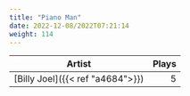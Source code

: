 ```yaml
---
title: "Piano Man"
date: 2022-12-08/2022T07:21:14
weight: 114
---
```




 Artist | Plays 
----- | -----:
[Billy Joel]({{< ref "a4684">}}) | 5
